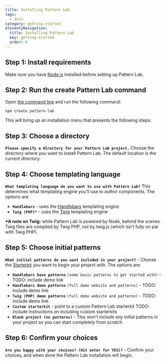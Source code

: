 ```yaml
---
title: Installing Pattern Lab
tags:
  - docs
category: getting-started
eleventyNavigation:
  title: Installing Pattern Lab
  key: getting-started
  order: 0
---
```


## Step 1: Install requirements

Make sure you have [Node.js](https://nodejs.org/en/download/) installed before setting up Pattern Lab.

## Step 2: Run the create Pattern Lab command

Open [the command line](https://tutorial.djangogirls.org/en/intro_to_command_line/) and run the following command:

```
npm create pattern-lab
```

This will bring up an installation menu that presents the following steps:

## Step 3: Choose a directory

**`Please specify a directory for your Pattern Lab project.`** Choose the directory where you want to install Pattern Lab. The default location is the current directory.

## Step 4: Choose templating language

**`What templating language do you want to use with Pattern Lab?`** This determines what templating engine you'll use to author components. The options are:

- **`Handlebars`** - uses the [Handlebars](https://handlebarsjs.com/) templating engine
- **`Twig (PHP)*`** - uses the [Twig](https://twig.symfony.com/) templating engine

**\*A note on Twig:** while Pattern Lab is powered by Node, behind the scenes Twig files are compiled by Twig PHP, _not_ by twig.js (which isn't fully on par with Twig PHP).

## Step 5: Choose initial patterns

**`What initial patterns do you want included in your project?`** - Choose the <a href="/docs/starterkits/">Starterkit</a> you want to begin your project with. The options are:

- **`Handlebars base patterns`** `(some basic patterns to get started with)` - TODO: include demo link
- **`Handlebars demo patterns`** `(full demo website and patterns)` - TODO: include demo link
- **`Twig (PHP) demo patterns`** `(full demo website and patterns)` - TODO: include demo link
- **`Custom starterkit`** - point to a custom Pattern Lab starterkit TODO: include instructions on including custom starterkits
- **`Blank project (no patterns)`** - This won't include any initial patterns in your project so you can start completely from scratch

## Step 6: Confirm your choices

**`Are you happy with your choices? (Hit enter for YES)?`** - Confirm your choices, and when done the Pattern Lab installation will begin.

